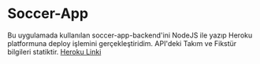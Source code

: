 # Soccer-App
Bu uygulamada kullanılan soccer-app-backend'ini NodeJS ile yazıp Heroku platformuna deploy işlemini gerçekleştiridim. API'deki Takım ve Fikstür bilgileri statiktir.
<a href="http://soccer-app-backend.herokuapp.com/" traget="_blank">Heroku Linki</a>
<style>
  a{
  text-decoration=normal
  }
</style>
